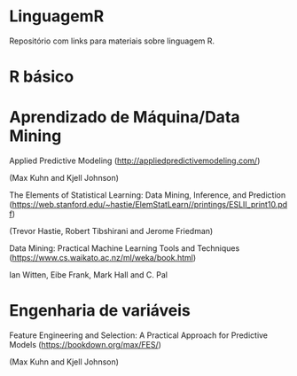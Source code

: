 # LinguagemR
Repositório com links para materiais sobre linguagem R.

# R básico

# Aprendizado de Máquina/Data Mining

Applied Predictive Modeling (http://appliedpredictivemodeling.com/)

(Max Kuhn and Kjell Johnson)

The Elements of Statistical Learning: Data Mining, Inference, and Prediction (https://web.stanford.edu/~hastie/ElemStatLearn//printings/ESLII_print10.pdf)

(Trevor Hastie, Robert Tibshirani and Jerome Friedman)

Data Mining: Practical Machine Learning Tools and Techniques
(https://www.cs.waikato.ac.nz/ml/weka/book.html)

Ian Witten, Eibe Frank, Mark Hall and C. Pal

# Engenharia de variáveis
Feature Engineering and Selection: A Practical Approach for Predictive Models (https://bookdown.org/max/FES/)

(Max Kuhn and Kjell Johnson)
